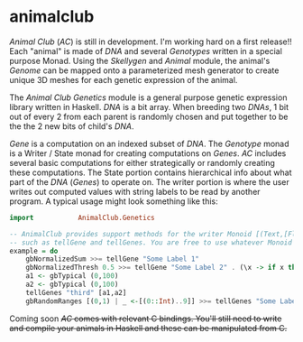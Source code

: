 # animalclub

_Animal Club_ (_AC_) is still in development. I'm working hard on a first release!! Each "animal" is made of _DNA_ and several _Genotypes_ written in a special purpose Monad. Using the _Skellygen_ and _Animal_ module, the animal's _Genome_ can be mapped onto a parameterized mesh generator to create unique 3D meshes for each genetic expression of the animal.

The _Animal Club_  _Genetics_ module is a general purpose genetic expression library written in Haskell. _DNA_ is a bit array. When breeding two _DNAs_, 1 bit out of every 2 from each parent is randomly chosen and put together to be the the 2 new bits of child's _DNA_.

_Gene_ is a computation on an indexed subset of _DNA_. The _Genotype_ monad is a Writer / State monad for creating computations on _Genes_. _AC_ includes several basic computations for either strategically or randomly creating these computations. The State portion contains hierarchical info about what part of the _DNA_ (_Genes_) to operate on. The writer portion is where the user writes out computed values with string labels to be read by another program. A typical usage might look something like this:

```haskell
import           AnimalClub.Genetics

-- AnimalClub provides support methods for the writer Monoid [(Text,[Float])]
-- such as tellGene and tellGenes. You are free to use whatever Monoid you want.
example = do
	gbNormalizedSum >>= tellGene "Some Label 1"
    gbNormalizedThresh 0.5 >>= tellGene "Some Label 2" . (\x -> if x then 1 else 0)
    a1 <- gbTypical (0,100)
    a2 <- gbTypical (0,100)
    tellGenes "third" [a1,a2]
    gbRandomRanges [(0,1) | _ <-[(0::Int)..9]] >>= tellGenes "Some Label 3"
```

Coming soon ~~_AC_ comes with relevant C bindings. You'll still need to write and compile your animals in Haskell and these can be manipulated from C.~~
